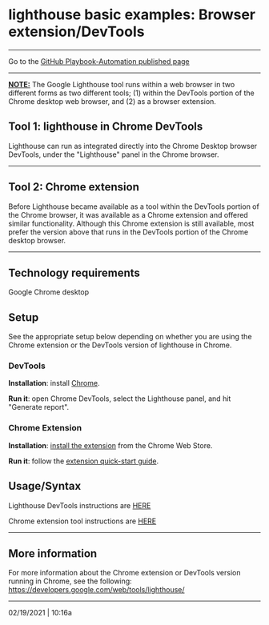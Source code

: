 # lighthouse basic examples: Browser extension/DevTools

<hr>

Go to the [GitHub Playbook-Automation published page](https://section508coordinators.github.io/Dev-Automation/)

<hr>




**<u>NOTE:</u>** The Google Lighthouse tool runs within a web browser in two different forms as two different tools; (1) within the DevTools portion of the Chrome desktop web browser, and (2) as a browser extension.



## Tool 1: lighthouse in Chrome DevTools

Lighthouse can run as integrated directly into the Chrome Desktop browser DevTools, under the "Lighthouse" panel in the Chrome browser.

<hr>

## Tool 2: Chrome extension

Before Lighthouse became available as a tool within the DevTools portion of the Chrome browser, it was available as a Chrome extension and offered similar functionality. Although this Chrome extension is still available, most prefer the version above that runs in the DevTools portion of the Chrome desktop browser.

<hr>


## Technology requirements

Google Chrome desktop


## Setup

See the appropriate setup below depending on whether you are using the Chrome extension or the DevTools version of lighthouse in Chrome.

### DevTools

**Installation**: install [Chrome](https://www.google.com/chrome/browser).

**Run it**: open Chrome DevTools, select the Lighthouse panel, and hit "Generate report".

### Chrome Extension

**Installation**: [install the extension](https://chrome.google.com/webstore/detail/lighthouse/blipmdconlkpinefehnmjammfjpmpbjk) from the Chrome Web Store.

**Run it**: follow the [extension quick-start guide](https://developers.google.com/web/tools/lighthouse/#extension).

## Usage/Syntax

Lighthouse DevTools instructions are [HERE](https://developers.google.com/web/tools/lighthouse/#devtools) 

Chrome extension tool instructions are [HERE](https://developers.google.com/web/tools/lighthouse/#extension) 

<hr>

## More information

For more information about the Chrome extension or DevTools version running in Chrome, see the following: https://developers.google.com/web/tools/lighthouse/ 

<hr>
02/19/2021 | 10:16a

